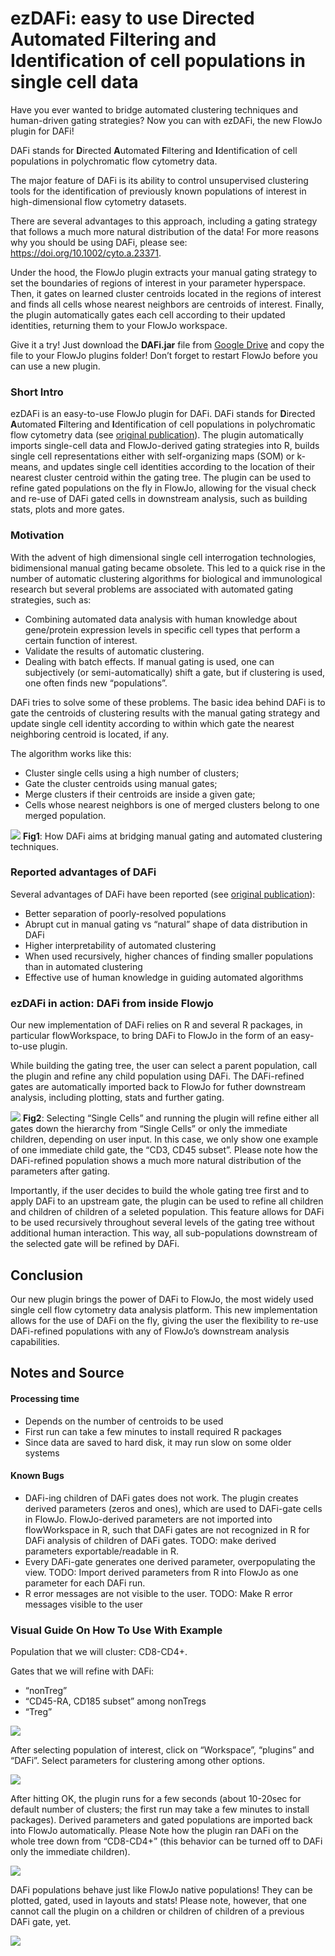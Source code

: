 ezDAFi: easy to use Directed Automated Filtering and Identification of cell populations in single cell data
===========================================================================================================

Have you ever wanted to bridge automated clustering techniques and
human-driven gating strategies? Now you can with ezDAFi, the new FlowJo
plugin for DAFi!

DAFi stands for **D**irected **A**utomated **F**iltering and
**I**dentification of cell populations in polychromatic flow cytometry
data.

The major feature of DAFi is its ability to control unsupervised
clustering tools for the identification of previously known populations
of interest in high-dimensional flow cytometry datasets.

There are several advantages to this approach, including a gating
strategy that follows a much more natural distribution of the data! For
more reasons why you should be using DAFi, please see:
<https://doi.org/10.1002/cyto.a.23371>.

Under the hood, the FlowJo plugin extracts your manual gating strategy
to set the boundaries of regions of interest in your parameter
hyperspace. Then, it gates on learned cluster centroids located in the
regions of interest and finds all cells whose nearest neighbors are
centroids of interest. Finally, the plugin automatically gates each cell
according to their updated identities, returning them to your FlowJo
workspace.

Give it a try! Just download the **DAFi.jar** file from [Google
Drive](https://drive.google.com/drive/folders/1fdTVdbz8S_v58oPX8jpYDudL4wRAge2a)
and copy the file to your FlowJo plugins folder! Don’t forget to restart
FlowJo before you can use a new plugin.

<!---  (Give it try! Just download the __DAFi.jar__ file above (soon you will also find it on [FlowJo's Plugin page](https://www.flowjo.com/exchange/#/)) and copy the file to your FlowJo plugins folder! Don't forget to restart FlowJo before using a new plugin.) --->
### Short Intro

ezDAFi is an easy-to-use FlowJo plugin for DAFi. DAFi stands for
**D**irected **A**utomated **F**iltering and **I**dentification of cell
populations in polychromatic flow cytometry data (see [original
publication](https://doi.org/10.1002/cyto.a.23371)). The plugin
automatically imports single-cell data and FlowJo-derived gating
strategies into R, builds single cell representations either with
self-organizing maps (SOM) or k-means, and updates single cell
identities according to the location of their nearest cluster centroid
within the gating tree. The plugin can be used to refine gated
populations on the fly in FlowJo, allowing for the visual check and
re-use of DAFi gated cells in downstream analysis, such as building
stats, plots and more gates.

### Motivation

With the advent of high dimensional single cell interrogation
technologies, bidimensional manual gating became obsolete. This led to a
quick rise in the number of automatic clustering algorithms for
biological and immunological research but several problems are
associated with automated gating strategies, such as:

-   Combining automated data analysis with human knowledge about
    gene/protein expression levels in specific cell types that perform a
    certain function of interest.
-   Validate the results of automatic clustering.
-   Dealing with batch effects. If manual gating is used, one can
    subjectively (or semi-automatically) shift a gate, but if clustering
    is used, one often finds new “populations”.

DAFi tries to solve some of these problems. The basic idea behind DAFi
is to gate the centroids of clustering results with the manual gating
strategy and update single cell identity according to within which gate
the nearest neighboring centroid is located, if any.

The algorithm works like this:

-   Cluster single cells using a high number of clusters;
-   Gate the cluster centroids using manual gates;
-   Merge clusters if their centroids are inside a given gate;
-   Cells whose nearest neighbors is one of merged clusters belong to
    one merged population.

![](figures/Fig1.png) **Fig1**: How DAFi aims at bridging manual gating
and automated clustering techniques.

### Reported advantages of DAFi

Several advantages of DAFi have been reported (see [original
publication](https://doi.org/10.1002/cyto.a.23371)):

-   Better separation of poorly-resolved populations
-   Abrupt cut in manual gating vs “natural” shape of data distribution
    in DAFi
-   Higher interpretability of automated clustering
-   When used recursively, higher chances of finding smaller populations
    than in automated clustering
-   Effective use of human knowledge in guiding automated algorithms

### ezDAFi in action: DAFi from inside Flowjo

Our new implementation of DAFi relies on R and several R packages, in
particular flowWorkspace, to bring DAFi to FlowJo in the form of an
easy-to-use plugin.

While building the gating tree, the user can select a parent population,
call the plugin and refine any child population using DAFi. The
DAFi-refined gates are automatically imported back to FlowJo for futher
downstream analysis, including plotting, stats and further gating.

![](figures/Fig2.png) **Fig2**: Selecting “Single Cells” and running the
plugin will refine either all gates down the hierarchy from “Single
Cells” or only the immediate children, depending on user input. In this
case, we only show one example of one immediate child gate, the “CD3,
CD45 subset”. Please note how the DAFi-refined population shows a much
more natural distribution of the parameters after gating.

Importantly, if the user decides to build the whole gating tree first
and to apply DAFi to an upstream gate, the plugin can be used to refine
all children and children of children of a seleted population. This
feature allows for DAFi to be used recursively throughout several levels
of the gating tree without additional human interaction. This way, all
sub-populations downstream of the selected gate will be refined by DAFi.

Conclusion
----------

Our new plugin brings the power of DAFi to FlowJo, the most widely used
single cell flow cytometry data analysis platform. This new
implementation allows for the use of DAFi on the fly, giving the user
the flexibility to re-use DAFi-refined populations with any of FlowJo’s
downstream analysis capabilities.

Notes and Source
----------------

#### Processing time

-   Depends on the number of centroids to be used
-   First run can take a few minutes to install required R packages
-   Since data are saved to hard disk, it may run slow on some older
    systems

#### Known Bugs

-   DAFi-ing children of DAFi gates does not work. The plugin creates
    derived parameters (zeros and ones), which are used to DAFi-gate
    cells in FlowJo. FlowJo-derived parameters are not imported into
    flowWorkspace in R, such that DAFi gates are not recognized in R for
    DAFi analysis of children of DAFi gates. TODO: make derived
    parameters exportable/readable in R.
-   Every DAFi-gate generates one derived parameter, overpopulating the
    view. TODO: Import derived parameters from R into FlowJo as one
    parameter for each DAFi run.
-   R error messages are not visible to the user. TODO: Make R error
    messages visible to the user

### Visual Guide On How To Use With Example

Population that we will cluster: CD8-CD4+.

Gates that we will refine with DAFi:

-   “nonTreg”
-   “CD45-RA, CD185 subset” among nonTregs
-   “Treg”

![](figures/VisualGuide1.png)

After selecting population of interest, click on “Workspace”, “plugins”
and “DAFi”. Select parameters for clustering among other options.

![](figures/VisualGuide2.png)

After hitting OK, the plugin runs for a few seconds (about 10-20sec for
default number of clusters; the first run may take a few minutes to
install packages). Derived parameters and gated populations are imported
back into FlowJo automatically. Please Note how the plugin ran DAFi on
the whole tree down from “CD8-CD4+” (this behavior can be turned off to
DAFi only the immediate children).

![](figures/VisualGuide3.png)

DAFi populations behave just like FlowJo native populations! They can be
plotted, gated, used in layouts and stats! Please note, however, that
one cannot call the plugin on a children or children of children of a
previous DAFi gate, yet.

![](figures/VisualGuide4.png)
